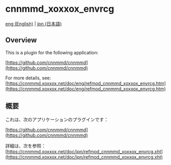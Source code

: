 # cnnmmd_xoxxox_envrcg

[eng (English)](#Overview) | [jpn (日本語)](#概要)

## Overview

This is a plugin for the following application:

[https://github.com/cnnmmd/cnnmmd](https://github.com/cnnmmd/cnnmmd)

For more details, see:  
[https://cnnmmd.xoxxox.net/doc/eng/refmod_cnnmmd_xoxxox_envrcg.htm](https://cnnmmd.xoxxox.net/doc/eng/refmod_cnnmmd_xoxxox_envrcg.htm)

## 概要

これは、次のアプリケーションのプラグインです：

[https://github.com/cnnmmd/cnnmmd](https://github.com/cnnmmd/cnnmmd)

詳細は、次を参照：[https://cnnmmd.xoxxox.net/doc/jpn/refmod_cnnmmd_xoxxox_envrcg.xht](https://cnnmmd.xoxxox.net/doc/jpn/refmod_cnnmmd_xoxxox_envrcg.xht)